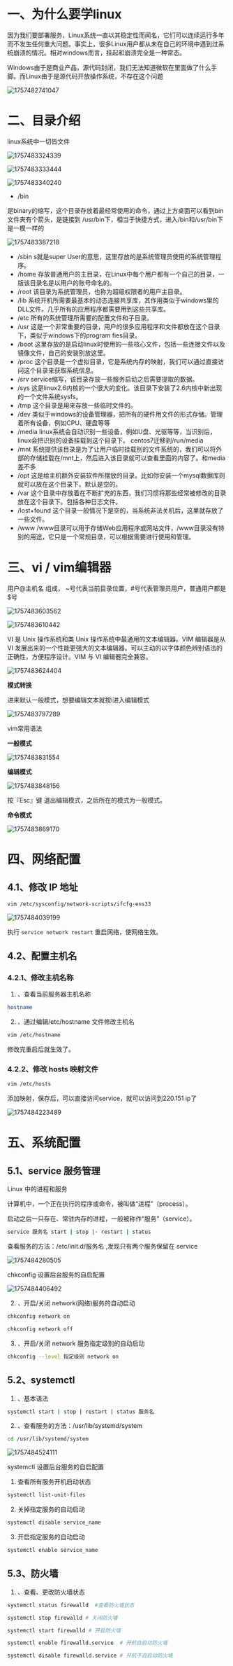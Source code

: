 # 一、为什么要学linux

因为我们要部署服务，Linux系统一直以其稳定性而闻名，它们可以连续运行多年而不发生任何重大问题。事实上，很多Linux用户都从未在自己的环境中遇到过系统崩溃的情况。相对windows而言，挂起和崩溃完全是一种常态。

Windows由于是商业产品，源代码封闭，我们无法知道微软在里面做了什么手脚。而Linux由于是源代码开放操作系统，不存在这个问题

![1757482741047](image/Linux入门教程（非常详细）从零基础入门到精通/1757482741047.png)

# 二、目录介绍

linux系统中一切皆文件

![1757483324339](image/Linux入门教程（非常详细）从零基础入门到精通/1757483324339.png)

![1757483333444](image/Linux入门教程（非常详细）从零基础入门到精通/1757483333444.png)

![1757483340240](image/Linux入门教程（非常详细）从零基础入门到精通/1757483340240.png)

- /bin

是binary的缩写，这个目录存放着最经常使用的命令，通过上方桌面可以看到bin文件夹有个箭头，是链接到 /usr/bin下，相当于快捷方式，进入/bin和/usr/bin下是一模一样的

![1757483387218](image/Linux入门教程（非常详细）从零基础入门到精通/1757483387218.png)

- /sbin
  s就是super User的意思，这里存放的是系统管理员使用的系统管理程序。
- /home
  存放普通用户的主目录，在Linux中每个用户都有一个自己的目录，一版该目录名是以用户的账号命名的。
- /root
  该目录为系统管理员，也称为超级权限者的用户主目录。
- /lib
  系统开机所需要最基本的动态连接共享库，其作用类似于windows里的DLL文件。几乎所有的应用程序都需要用到这些共享库。
- /etc
  所有的系统管理所需要的配置文件和子目录。
- /usr
  这是一个非常重要的目录，用户的很多应用程序和文件都放在这个目录下，类似于windows下的program fies目录。
- /boot
  这里存放的是启动linux时使用的一些核心文件，包括一些连接文件以及镜像文件，自己的安装别放这里。
- /proc
  这个目录是一个虚拟目录，它是系统内存的映射，我们可以通过直接访问这个目录来获取系统信息。
- /srv
  service缩写，该目录存放一些服务启动之后需要提取的数据。
- /sys
  这是linux2.6内核的一个很大的变化。该目录下安装了2.6内核中新出现的一个文件系统sysfs。
- /tmp
  这个目录是用来存放一些临时文件的。
- /dev
  类似于windows的设备管理器，把所有的硬件用文件的形式存储。管理着所有设备，例如CPU、硬盘等等
- /media
  linux系统会自动识别一些设备，例如U盘、光驱等等，当识别后，linux会把识别的设备挂载到这个目录下。
  centos7迁移到/run/media
- /mnt
  系统提供该目录是为了让用户临时挂载别的文件系统的，我们可以将外部的存储挂载在/mnt上，然后进入该目录就可以查看里面的内容了。和media差不多
- /opt
  这是给主机额外安装软件所摆放的目录。比如你安装一个mysql数据库则就可以放在这个目录下。默认是空的。
- /var
  这个目录中存放着在不断扩充的东西，我们习惯将那些经常被修改的目录放在这个目录下。包括各种日志文件。
- /lost+found
  这个目录一般情况下是空的，当系统非法关机后，这里就存放了一些文件。
- /www
  /www目录可以用于存储Web应用程序或网站文件，/www目录没有特别的用途，它只是一个常规目录，可以根据需要进行使用和管理。

# 三、vi / vim编辑器

用户@主机名 组成， ~号代表当前目录位置，#号代表管理员用户，普通用户都是$号

![1757483603562](image/Linux入门教程（非常详细）从零基础入门到精通/1757483603562.png)

![1757483610442](image/Linux入门教程（非常详细）从零基础入门到精通/1757483610442.png)

VI 是 Unix 操作系统和类 Unix 操作系统中最通用的文本编辑器。VIM 编辑器是从 VI 发展出来的一个性能更强大的文本编辑器。可以主动的以字体颜色辨别语法的正确性，方便程序设计。VIM 与 VI 编辑器完全兼容。

![1757483624404](image/Linux入门教程（非常详细）从零基础入门到精通/1757483624404.png)

**模式转换**

进来默认一般模式，想要编辑文本就按i进入编辑模式

![1757483797289](image/Linux入门教程（非常详细）从零基础入门到精通/1757483797289.png)

vim常用语法

**一般模式**

![1757483831554](image/Linux入门教程（非常详细）从零基础入门到精通/1757483831554.png)

**编辑模式**

![1757483848156](image/Linux入门教程（非常详细）从零基础入门到精通/1757483848156.png)

按『Esc』键 退出编辑模式，之后所在的模式为一般模式。

**命令模式**

![1757483869170](image/Linux入门教程（非常详细）从零基础入门到精通/1757483869170.png)

# 四、网络配置

## 4.1、修改 IP 地址

```bash
vim /etc/sysconfig/network-scripts/ifcfg-ens33
```

![1757484039199](image/Linux入门教程（非常详细）从零基础入门到精通/1757484039199.png)

执行 `service network restart` 重启网络，使网络生效。

## 4.2、配置主机名

### 4.2.1、修改主机名称

1) 、查看当前服务器主机名称

```bash
hostname
```

2) 、通过编辑/etc/hostname 文件修改主机名

```bash
vim /etc/hostname
```

修改完重启后就生效了。

### 4.2.2、修改 hosts 映射文件

```bash
vim /etc/hosts
```

添加映射，保存后，可以直接访问service，就可以访问到220.151 ip了

![1757484223489](image/Linux入门教程（非常详细）从零基础入门到精通/1757484223489.png)

# 五、系统配置

## 5.1、service 服务管理

Linux 中的进程和服务

计算机中，一个正在执行的程序或命令，被叫做“进程”（process）。

启动之后一只存在、常驻内存的进程，一般被称作“服务”（service）。

```bash
service 服务名 start | stop |· restart | status
```

查看服务的方法：/etc/init.d/服务名 ,发现只有两个服务保留在 service

![1757484280505](image/Linux入门教程（非常详细）从零基础入门到精通/1757484280505.png)

chkconfig 设置后台服务的自启配置

![1757484406492](image/Linux入门教程（非常详细）从零基础入门到精通/1757484406492.png)

2) 、开启/关闭 network(网络)服务的自动启动

```bash
chkconfig network on

chkconfig network off
```

3) 、开启/关闭 network 服务指定级别的自动启动

```bash
chkconfig --level 指定级别 network on
```

## 5.2、systemctl

1) 、基本语法

```bash
systemctl start | stop | restart | status 服务名
```

2) 、查看服务的方法：/usr/lib/systemd/system

```bash
cd /usr/lib/systemd/system
```

![1757484524111](image/Linux入门教程（非常详细）从零基础入门到精通/1757484524111.png)

systemctl 设置后台服务的自启配置

1. 查看所有服务开机启动状态

```bash
systemctl list-unit-files
```

2. 关掉指定服务的自动启动

```bash
systemctl disable service_name
```

3. 开启指定服务的自动启动

```bash
systemctl enable service_name
```

## 5.3、防火墙
1) 、查看、更改防火墙状态

```bash
systemctl status firewalld  #查看防火墙状态

systemctl stop firewalld # 关闭防火墙

systemctl start firewalld # 开启防火墙

systemctl enable firewalld.service  # 开机自启动防火墙

systemctl disable firewalld.service # 开机不自启动防火墙
```